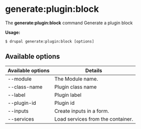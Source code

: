 # generate:plugin:block
The **generate:plugin:block** command Generate a plugin block

**Usage:**
```
$ drupal generate:plugin:block [options] 
```

## Available options
Available options | Details
-------|-------------
--module | The Module name.
--class-name | Plugin class name
--label | Plugin label
--plugin-id | Plugin id
--inputs | Create inputs in a form.
--services | Load services from the container.
